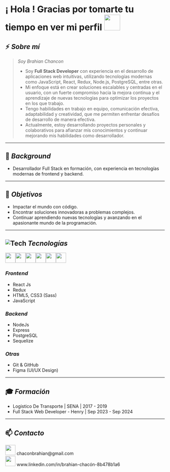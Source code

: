 <h1> ¡ Hola !  Gracias por tomarte tu tiempo en ver mi perfil <img src = "https://raw.githubusercontent.com/MartinHeinz/MartinHeinz/master/wave.gif" width = 50px> </h1>

## ⚡ *Sobre mí* 
> *Soy Brahian Chancon*
> - Soy **Full Stack Developer** con experiencia en el desarrollo de aplicaciones web intuitivas, utilizando tecnologías modernas como JavaScript, React, Redux, Node.js, PostgreSQL, entre otras.
> - Mi enfoque está en crear soluciones escalables y centradas en el usuario, con un fuerte compromiso hacia la mejora continua y el aprendizaje de nuevas tecnologías para optimizar los proyectos en los que trabajo.
> - Tengo habilidades en trabajo en equipo, comunicación efectiva, adaptabilidad y creatividad, que me permiten enfrentar desafíos de desarrollo de manera efectiva.
> - Actualmente, estoy desarrollando proyectos personales y colaborativos para afianzar mis conocimientos y continuar mejorando mis habilidades como desarrollador.
 
---

## 💼 *Background*

- Desarrollador Full Stack en formación, con experiencia en tecnologías modernas de frontend y backend.

---

## 🚀 *Objetivos*

- Impactar el mundo con código.
- Encontrar soluciones innovadoras a problemas complejos.
- Continuar aprendiendo nuevas tecnologías y avanzando en el apasionante mundo de la programación.

---

## ![Tech](https://media2.giphy.com/media/QssGEmpkyEOhBCb7e1/giphy.gif?cid=ecf05e47a0n3gi1bfqntqmob8g9aid1oyj2wr3ds3mg700bl&rid=giphy.gif) *Tecnologías*
<div style="display: flex; align-items: center;">
   <img width ='32px' src ='https://www.twicpics.com/logos/twicpics-integrations/react.svg'> 
   <img width ='32px' src='https://www.twicpics.com/logos/twicpics-integrations/javascript.svg'>
   <img width ='32px' src='https://e7.pngegg.com/pngimages/669/447/png-clipart-redux-react-javascript-freecodecamp-npm-others-miscellaneous-purple-thumbnail.png'>
   <img width ='32px' src='https://w7.pngwing.com/pngs/452/24/png-transparent-js-logo-node-logos-and-brands-icon-thumbnail.png'>
   <img width ='32px' src='https://w7.pngwing.com/pngs/448/730/png-transparent-postgresql-plain-logo-icon.png'>
   <img width ='32px' src='https://w7.pngwing.com/pngs/224/77/png-transparent-website-web-internet-css-style-css3-technology-social-media-logos-i-flat-colorful-icon-thumbnail.png'>
</div>

### *Frontend*  
- React Js
- Redux  
- HTML5, CSS3 (Sass)  
- JavaScript

### *Backend*  
- NodeJs  
- Express  
- PostgreSQL  
- Sequelize

### *Otras*  
- Git & GitHub    
- Figma (UI/UX Design)

---

## 🎓 *Formación*

- Logistico De Transporte | SENA | 2017 - 2019
- Full Stack Web Developer - Henry | Sep 2023 - Sep 2024

---

## 📫 *Contacto*
<div>
   <img width ='32px' src ='https://img.shields.io/badge/Gmail-D14836?style=for-the-badge&logo=gmail&logoColor=white'> 
   <span>
      chaconbrahian@gmail.com
   </span>
</div>
<div>
   <img width ='32px' src ='https://img.shields.io/badge/LinkedIn-0077B5?style=for-the-badge&logo=linkedin&logoColor=white'> 
   <span>
      www.linkedin.com/in/brahian-chacón-8b478b1a6
   </span>
</div>
